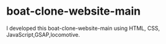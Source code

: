 # boat-clone-website-main
I developed this boat-clone-website-main using HTML, CSS, JavaScript,GSAP,locomotive.
